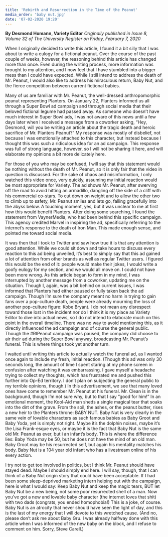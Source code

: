 ```yaml
---
title: 'Rebirth and Resurrection in the Time of the Peanut'
media_order: 'baby nut.jpg'
date: '07-02-2020 19:20'
---
```


**By Desmond Homann, Variety Editor** _Originally published in Issue 8, Volume 32 of The University Register on Friday, February 7, 2020_

When I originally decided to write this article, I found it a bit silly that I was about to write a eulogy for a fictional peanut. Over the course of the past couple of weeks, however, the reasoning behind this article has changed more than once. Even during the writing process, more information was brought to my attention, and I now feel that I have stumbled into a bigger mess than I could have expected. While I still intend to address the death of Mr. Peanut, I would also like to address his miraculous return, Baby Nut, and the fierce competition between current fictional babies.

Many of us are familiar with Mr. Peanut, the well-dressed anthropomorphic peanut representing Planters. On January 22, Planters informed us all through a Super Bowl ad campaign and through social media that their beloved fictional legume had passed away. As someone who doesn’t have much interest in Super Bowl ads, I was not aware of this news until a few days later when I received a message from a coworker asking, “Hey, Desmond, will you be writing an article about the tragic death and heroic sacrifice of Mr. Planters Peanut?” My response was mostly of disbelief, not because I was emotionally attached to this character, but instead because I thought this was such a ridiculous idea for an ad campaign. This response was full of strong language, however, so I will not be sharing it here, and will elaborate my opinions a bit more delicately here.

For those of you who may be confused, I will say that this statement would be nothing without the death of Mr. Peanut, so it is only fair that the video in question is discussed. For the sake of chaos and misinformation, I only watched this video once, very quickly, assuming my initial reaction would be most appropriate for Variety. The ad shows Mr. Peanut, after swerving off the road to avoid hitting an armadillo, dangling off the side of a cliff with his commercial co-stars. To cut down on weight and to allow the other two to climb up to safety, Mr. Peanut smiles and lets go, falling gracefully into the abyss below. A touching moment, yes, but it was unclear to me at first how this would benefit Planters. After doing some searching, I found the statement from VaynerMedia, who had been behind this specific campaign. This agency credited Marvel in inspiring the ad, specifically referring to the internet’s response to the death of Iron Man. This made enough sense, and pointed me toward social media. 

It was then that I took to Twitter and saw how true it is that any attention is good attention. While we could sit down and take hours to discuss every reaction to this ad being unveiled, it’s best to simply say that this ad gained a lot of attention from other brands as well as regular Twitter users. I figured this would be the end of it: people would make their jokes, I would write a goofy eulogy for my section, and we would all move on. I could not have been more wrong. As this article began to form in my mind, I was interrupted by another message from a coworker, updating me on the situation. Though I, again, was a bit behind on current issues, I was informed that Planters had either paused or fully taken back the ad campaign. Though I’m sure the company meant no harm in trying to gain fans over a pop-culture death, people were already mourning the loss of another pop-culture figure: Kobe Bryant. I do not mean any disrespect toward those lost in the incident nor do I think it is my place as Variety Editor to dive into actual news, so I do not intend to elaborate much on this point in the overall timeline. There was no way to avoid mentioning this, as it directly influenced the ad campaign and of course the general public. Though the #RIPeanut campaign was paused, the company did choose to air their ad during the Super Bowl anyway, broadcasting Mr. Peanut’s funeral. This is where things took yet another turn.

I waited until writing this article to actually watch the funeral ad, as I wanted once again to include my fresh, initial reaction. (Though this ad was only 30 seconds long, the amount of time I spent staring at my phone screen in confusion after watching it was embarrassing. I gave myself a headache trying to collect my thoughts, which has frustrated me and pushed this further into Op-Ed territory. I don’t plan on subjecting the general public to my terrible opinions, though.) In this advertisement, we see that many loved ones have come to remember Mr. Peanut at his funeral. Mr. Clean is in the background, though I’m not sure why, but to that I say “good for him!” In an emotional moment, the Kool-Aid man sheds a single magical tear that soaks into the dirt of the grave. From the soil, the ashes, or the peanut butter, rises a new heir to the Planters throne: BABY NUT. Baby Nut is very clearly in the same vein of lovable characters as such famous babies as Baby Groot and Baby Yoda, yet is simply not right. Maybe it’s the dolphin noises, maybe it’s the Lisa Frank-esque eyes, or maybe it is the fact that Baby Nut is the same old Mr. Peanut as ever, but i  an infant’s body. This is where the difference lies: Baby Yoda may be 50, but he does not have the mind of an old man. Baby Groot may be his resurrected self, but again his mentality matches his body. Baby Nut is a 104 year old infant who has a livestream online of his every action.

I try not to get too involved in politics, but I think Mr. Peanut should have stayed dead. Maybe I should simply end here. I will say, though, that I can think of a Baby Nut origin story that could have been acceptable. If I had been some sleep-deprived marketing intern helping out with the campaign, here is what I would say: Keep Baby Nut and keep the magic tears, BUT let Baby Nut be a new being, not some poor resurrected shell of a man. Now you’ve got a new and lovable baby character (the internet loves that shit) with two dads (congrats, you ended homophobia!) This is a joke, of course. Baby Nut is an atrocity that never should have seen the light of day, and this is the last of my energy that I will devote to this wretched cause. (And no, please don’t ask me about Baby Gru. I was already  halfway done with this article when I was informed of the new baby on the block, and I refuse to comment on him. Sorry, Steve Carell.)

